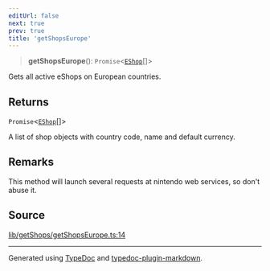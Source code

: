 ```yaml
---
editUrl: false
next: true
prev: true
title: 'getShopsEurope'
---
```


> **getShopsEurope**(): `Promise`\<[`EShop`](../interfaces/EShop.md)[]\>

Gets all active eShops on European countries.

## Returns

`Promise`\<[`EShop`](../interfaces/EShop.md)[]\>

A list of shop objects with country code, name and default currency.

## Remarks

This method will launch several requests at nintendo web services, so don't abuse it.

## Source

[lib/getShops/getShopsEurope.ts:14](https://github.com/favna/nintendo-switch-eshop/blob/7e1c1df147b1f9067aea692f9d4dd56664ae35c8/src/lib/getShops/getShopsEurope.ts#L14)

---

Generated using [TypeDoc](https://typedoc.org) and [typedoc-plugin-markdown](https://typedoc-plugin-markdown.org).
